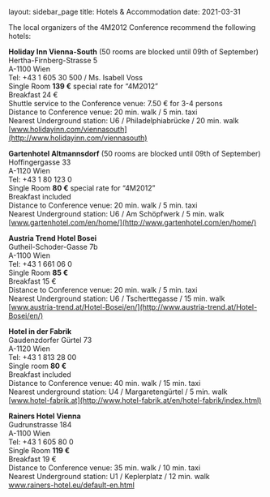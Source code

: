layout: sidebar_page
title: Hotels & Accommodation
date: 2021-03-31

The local organizers of the 4M2012 Conference recommend the following hotels:

**Holiday Inn Vienna-South** (50 rooms are blocked until 09th of September)  
Hertha-Firnberg-Strasse 5  
A-1100 Wien  
Tel: +43 1 605 30 500 / Ms. Isabell Voss  
Single Room	**139 €**	special rate for “4M2012”  
Breakfast	24 €  
Shuttle service to the Conference venue:  7.50 € for 3-4 persons  
Distance to Conference venue:	20 min. walk / 5 min. taxi  
Nearest Underground station:  	U6 / Philadelphiabrücke  / 20 min. walk   
[www.holidayinn.com/viennasouth](http://www.holidayinn.com/viennasouth)  

**Gartenhotel Altmannsdorf** (50 rooms are blocked until 09th of September)  
Hoffingergasse 33  
A-1120 Wien  
Tel: +43 1 80 123 0  
Single Room	**80 €** special rate for “4M2012”  
Breakfast	included  
Distance to Conference venue:	20 min. walk / 5 min. taxi  
Nearest Underground station:  	U6  / Am Schöpfwerk  / 5 min. walk  
[www.gartenhotel.com/en/home/](http://www.gartenhotel.com/en/home/)

**Austria Trend Hotel Bosei**  
Gutheil-Schoder-Gasse 7b  
A-1100 Wien  
Tel: +43 1 661 06 0  
Single Room	**85 €**  
Breakfast	15 €  
Distance to Conference venue:	20 min. walk / 5 min. taxi  
Nearest Underground station:	U6  / Tscherttegasse  / 15 min. walk  
[www.austria-trend.at/Hotel-Bosei/en/](http://www.austria-trend.at/Hotel-Bosei/en/)   
  
**Hotel in der Fabrik**  
Gaudenzdorfer Gürtel 73  
A-1120 Wien  
Tel: +43 1 813 28 00  
Single room **80 €**  
Breakfast included  
Distance to Conference venue:  40 min. walk / 15 min. taxi  
Nearest underground station: U4 / Margaretengürtel / 5 min. walk  
[www.hotel-fabrik.at](http://www.hotel-fabrik.at/en/hotel-fabrik/index.html)

**Rainers Hotel Vienna**  
Gudrunstrasse 184  
A-1100 Wien  
Tel: +43 1 605 80 0  
Single Room	**119 €**  
Breakfast	19 €  
Distance to Conference venue:	35 min. walk / 10 min. taxi  
Nearest Underground station:  	U1 / Keplerplatz / 12 min. walk    
[www.rainers-hotel.eu/default-en.html ](http://www.rainers-hotel.eu/default-en.html) 